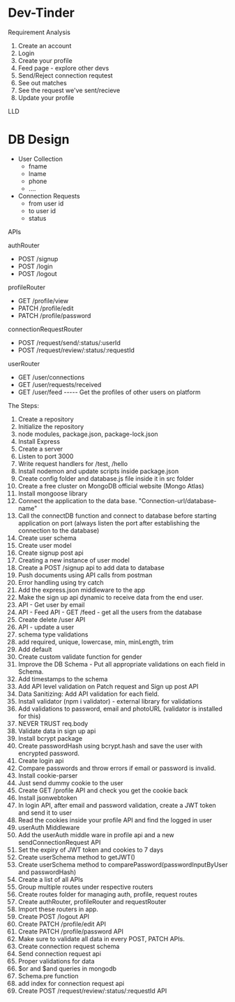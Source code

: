 # Dev-Tinder

Requirement Analysis

1. Create an account
2. Login
3. Create your profile
4. Feed page - explore other devs
5. Send/Reject connection requtest
6. See out matches
7. See the request we've sent/recieve
8. Update your profile

LLD

# DB Design

- User Collection
  - fname
  - lname
  - phone
  - ....
- Connection Requests
  - from user id
  - to user id
  - status

APIs

authRouter

- POST /signup
- POST /login
- POST /logout

profileRouter

- GET /profile/view
- PATCH /profile/edit
- PATCH /profile/password

connectionRequestRouter

- POST /request/send/:status/:userId
- POST /request/review/:status/:requestId

userRouter

- GET /user/connections
- GET /user/requests/received
- GET /user/feed ----- Get the profiles of other users on platform

The Steps:

1. Create a repository
2. Initialize the repository
3. node modules, package.json, package-lock.json
4. Install Express
5. Create a server
6. Listen to port 3000
7. Write request handlers for /test, /hello
8. Install nodemon and update scripts inside package.json
9. Create config folder and database.js file inside it in src folder
10. Create a free cluster on MongoDB official website (Mongo Atlas)
11. Install mongoose library
12. Connect the application to the data base. "Connection-url/database-name"
13. Call the connectDB function and connect to database before starting application on port (always listen the port after establishing the connection to the database)
14. Create user schema
15. Create user model
16. Create signup post api
17. Creating a new instance of user model
18. Create a POST /signup api to add data to database
19. Push documents using API calls from postman
20. Error handling using try catch
21. Add the express.json middleware to the app
22. Make the sign up api dynamic to receive data from the end user.
23. API - Get user by email
24. API - Feed API - GET /feed - get all the users from the database
25. Create delete /user API
26. API - update a user
27. schema type validations
28. add required, unique, lowercase, min, minLength, trim
29. Add default
30. Create custom validate function for gender
31. Improve the DB Schema - Put all appropriate validations on each field in Schema.
32. Add timestamps to the schema
33. Add API level validation on Patch request and Sign up post API
34. Data Sanitizing: Add API validation for each field.
35. Install validator (npm i validator) - external library for validations
36. Add validations to password, email and photoURL (validator is installed for this)
37. NEVER TRUST req.body
38. Validate data in sign up api
39. Install bcrypt package
40. Create passwordHash using bcrypt.hash and save the user with encrypted password.
41. Create login api
42. Compare passwords and throw errors if email or password is invalid.
43. Install cookie-parser
44. Just send dummy cookie to the user
45. Create GET /profile API and check you get the cookie back
46. Install jsonwebtoken
47. In login API, after email and password validation, create a JWT token and send it to user
48. Read the cookies inside your profile API and find the logged in user
49. userAuth Middleware
50. Add the userAuth middle ware in profile api and a new sendConnectionRequest API
51. Set the expiry of JWT token and cookies to 7 days
52. Create userSchema method to getJWT()
53. Create userSchema method to comparePassword(passwordInputByUser and passwordHash)
54. Create a list of all APIs
55. Group multiple routes under respective routers
56. Create routes folder for managing auth, profile, request routes
57. Create authRouter, profileRouter and requestRouter
58. Import these routers in app.
59. Create POST /logout API
60. Create PATCH /profile/edit API
61. Create PATCH /profile/password API
62. Make sure to validate all data in every POST, PATCH APIs.
63. Create connection request schema
64. Send connection request api
65. Proper validations for data
66. $or and $and queries in mongodb
67. Schema.pre function
68. add index for connection request api
69. Create POST /request/review/:status/:requestId API
